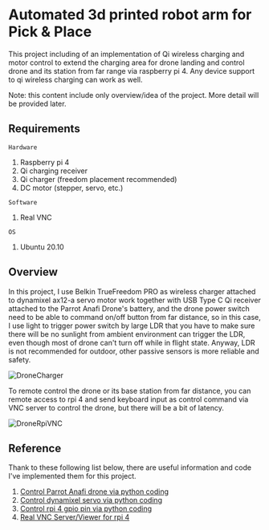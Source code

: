 # Automated 3d printed robot arm for Pick & Place
This project including of an implementation of Qi wireless charging and motor control to extend the charging area for drone landing and control drone and its station from far range via raspberry pi 4. Any device support to qi wireless charging can work as well.

Note: this content include only overview/idea of the project. More detail will be provided later.
## Requirements
`Hardware`
1. Raspberry pi 4
2. Qi charging receiver
3. Qi charger (freedom placement recommended)
4. DC motor (stepper, servo, etc.)

`Software`
1. Real VNC

`OS`
1. Ubuntu 20.10

## Overview
In this project, I use Belkin TrueFreedom PRO as wireless charger attached to dynamixel ax12-a servo motor work together with USB Type C Qi receiver attached to the Parrot Anafi Drone's battery, and the drone power switch need to be able to command on/off button from far distance, so in this case, I use light to trigger power switch by large LDR that you have to make sure there will be no sunlight from ambient environment can trigger the LDR, even though most of drone can't turn off while in flight state. Anyway, LDR is not recommended for outdoor, other passive sensors is more reliable and safety.

![DroneCharger](./images/ov2.gif)

To remote control the drone or its base station from far distance, you can remote access to rpi 4 and send keyboard input as control command via VNC server to control the drone, but there will be a bit of latency.

![DroneRpiVNC](./images/ov3.gif)


## Reference
Thank to these following list below, there are useful information and code I've implemented them for this project.
1. [Control Parrot Anafi drone via python coding](https://github.com/Parrot-Developers/olympe)
2. [Control dynamixel servo via python coding](https://github.com/ROBOTIS-GIT/DynamixelSDK)
3. [Control rpi 4 gpio pin via python coding](https://www.ics.com/blog/control-raspberry-pi-gpio-pins-python)
4. [Real VNC Server/Viewer for rpi 4](https://www.realvnc.com/en/connect/download/vnc/raspberrypi/)
